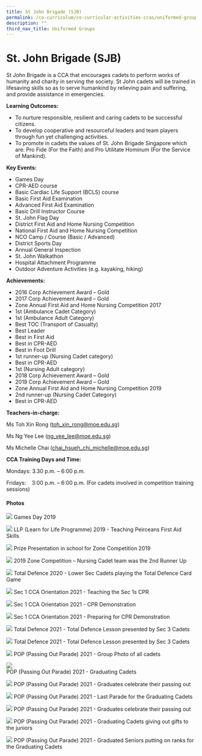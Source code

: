 ```yaml
---
title: St John Brigade (SJB)
permalink: /co-curriculum/co-curricular-activities-ccas/uniformed-groups-st-johns-brigade/
description: ""
third_nav_title: Uniformed Groups
---
```

# **St. John Brigade (SJB)**

St John Brigade is a CCA that encourages cadets to perform works of humanity and charity in serving the society. St John cadets will be trained in lifesaving skills so as to serve humankind by relieving pain and suffering, and provide assistance in emergencies.

**Learning Outcomes:**

*   To nurture responsible, resilient and caring cadets to be successful citizens.
*   To develop cooperative and resourceful leaders and team players through fun yet challenging activities.
*   To promote in cadets the values of St. John Brigade Singapore which are: Pro Fide (For the Faith) and Pro Utilitate Hominum (For the Service of Mankind). 

**Key Events:**

*   Games Day
*   CPR-AED course
*   Basic Cardiac Life Support (BCLS) course
*   Basic First Aid Examination
*   Advanced First Aid Examination
*   Basic Drill Instructor Course
*   St. John Flag Day
*   District First Aid and Home Nursing Competition
*   National First Aid and Home Nursing Competition
*   NCO Camp / Course (Basic / Advanced)
*   District Sports Day
*   Annual General Inspection
*   St. John Walkathon
*   Hospital Attachment Programme
*   Outdoor Adventure Activities (e.g. kayaking, hiking)

**Achievements:**

*   2016 Corp Achievement Award – Gold
*   2017 Corp Achievement Award – Gold
*   Zone Annual First Aid and Home Nursing Competition 2017
*   1st (Ambulance Cadet Category)
*   1st (Ambulance Adult Category)
*   Best TOC (Transport of Casualty)
*   Best Leader
*   Best in First Aid
*   Best in CPR-AED
*   Best in Foot Drill
*   1st runner-up (Nursing Cadet category)
*   Best in CPR-AED
*   1st (Nursing Adult category)
*   2018 Corp Achievement Award – Gold
*   2019 Corp Achievement Award – Gold
*   Zone Annual First Aid and Home Nursing Competition 2019
*   2nd runner-up (Nursing Cadet Category)
*   Best in CPR-AED

**Teachers-in-charge:**

Ms Toh Xin Rong (toh_xin_rong@moe.edu.sg)

Ms Ng Yee Lee (ng_yee_lee@moe.edu.sg)

Ms Michelle Chai (chai_hsueh_chi_michelle@moe.edu.sg)

**CCA Training Days and Time:**

Mondays: 3.30 p.m. – 6:00 p.m.

Fridays:    3:00 p.m. – 6:00 p.m. (For cadets involved in competition training sessions)

#### Photos

![](/images/Photo-17.jpg)
Games Day 2019

![](/images/Photo-16.jpg)
LLP (Learn for Life Programme) 2019 - Teaching Peirceans First Aid Skills

![](/images/Photo-15-1.jpg)
Prize Presentation in school for Zone Competition 2019

![](/images/Photo-14-1-scaled.jpg)
2019 Zone Competition – Nursing Cadet team was the 2nd Runner Up

![](/images/Photo-13-1-scaled.jpg)
Total Defence 2020 - Lower Sec Cadets playing the Total Defence Card Game

![](/images/Photo-12-2-scaled.jpg)
Sec 1 CCA Orientation 2021 - Teaching the Sec 1s CPR

![](/images/Photo-11-2-scaled.jpg)
Sec 1 CCA Orientation 2021 - CPR Demonstration

![](/images/Photo-10-3-scaled.jpg)
Sec 1 CCA Orientation 2021 - Preparing for CPR Demonstration

![](/images/Photo-9-3-scaled.jpg)
Total Defence 2021 - Total Defence Lesson presented by Sec 3 Cadets

![](/images/Photo-8-3-scaled.jpg)
Total Defence 2021 - Total Defence Lesson presented by Sec 3 Cadets

![](/images/Photo-7-4-scaled.jpg)
POP (Passing Out Parade) 2021 - Group Photo of all cadets

![](/images/Photo-6-4-scaled.jpg)\
POP (Passing Out Parade) 2021 - Graduating Cadets

![](/images/Photo-5-4-scaled.jpg)
POP (Passing Out Parade) 2021 - Graduates celebrate their passing out

![](/images/Photo-4-4-scaled.jpg)
POP (Passing Out Parade) 2021 - Last Parade for the Graduating Cadets

![](/images/Photo-3-3-scaled.jpg)
POP (Passing Out Parade) 2021 - Graduates celebrate their passing out

![](/images/Photo-2-3-scaled.jpg)
POP (Passing Out Parade) 2021 - Graduating Cadets giving out gifts to the juniors

![](/images/Photo-1-3-scaled.jpg)
POP (Passing Out Parade) 2021 - Graduated Seniors putting on ranks for the Graduating Cadets